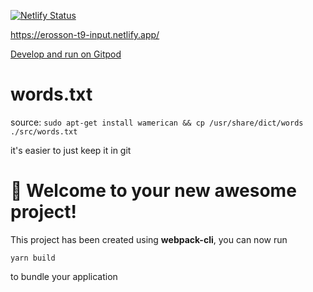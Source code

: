 [![Netlify Status](https://api.netlify.com/api/v1/badges/1ccb2d10-1106-463c-a80b-8bb97938e9bf/deploy-status)](https://app.netlify.com/sites/erosson-t9-input/deploys)

https://erosson-t9-input.netlify.app/

[Develop and run on Gitpod](https://gitpod.io/#https://github.com/erosson/t9)

# words.txt

source: `sudo apt-get install wamerican && cp /usr/share/dict/words ./src/words.txt`

it's easier to just keep it in git

# 🚀 Welcome to your new awesome project!

This project has been created using **webpack-cli**, you can now run

```
yarn build
```

to bundle your application

